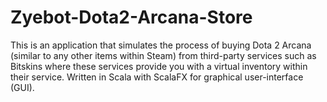 # Zyebot-Dota2-Arcana-Store
This is an application that simulates the process of buying Dota 2 Arcana (similar to any other items within Steam) from third-party services such as Bitskins where these services provide you with a virtual inventory within their service. Written in Scala with ScalaFX for graphical user-interface (GUI).
